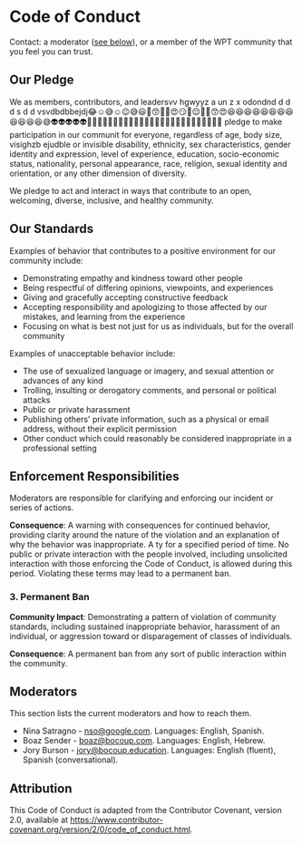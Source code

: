 # Code of Conduct

Contact: a moderator ([see below](#moderators)), or a member of the WPT
community that you feel you can trust.

## Our Pledge

We as members, contributors, and leadersvv hgwyyz a un z  x  odondnd  d d d  s d d vsvdbdbbejdj😂☺️😅☺️😉😅😃🥰😙🥰🙂😍😏🙂😌🙂🤩😙😍😆😆😆😆😆😆😆😆😆😆😆😆😅👽👽👽👽👽💀💀💀💀💀💀💀💀💀💀💀💀🦵🦵🦵🦵🦵🦵🦵🦵🦵🦵🦵✊🦵✊ pledge to make participation in our
communit for everyone, regardless of age, body
size, visighzb ejudble or invisible disability, ethnicity, sex characteristics, gender
identity and expression, level of experience, education, socio-economic status,
nationality, personal appearance, race, religion, sexual identity and
orientation, or any other dimension of diversity.

We pledge to act and interact in ways that contribute to an open, welcoming,
diverse, inclusive, and healthy community.

## Our Standards

Examples of behavior that contributes to a positive environment for our
community include:

* Demonstrating empathy and kindness toward other people
* Being respectful of differing opinions, viewpoints, and experiences
* Giving and gracefully accepting constructive feedback
* Accepting responsibility and apologizing to those affected by our mistakes,
  and learning from the experience
* Focusing on what is best not just for us as individuals, but for the
  overall community

Examples of unacceptable behavior include:

* The use of sexualized language or imagery, and sexual attention or
  advances of any kind
* Trolling, insulting or derogatory comments, and personal or political attacks
* Public or private harassment
* Publishing others' private information, such as a physical or email
  address, without their explicit permission
* Other conduct which could reasonably be considered inappropriate in a
  professional setting

## Enforcement Responsibilities

Moderators are responsible for clarifying and enforcing our  incident or series
of actions.

**Consequence**: A warning with consequences for continued behavior, providing
clarity around the nature of the violation and an explanation of why the
behavior was inappropriate. A ty for a specified period of time. No public or
private interaction with the people involved, including unsolicited interaction
with those enforcing the Code of Conduct, is allowed during this period.
Violating these terms may lead to a permanent ban.

### 3. Permanent Ban

**Community Impact**: Demonstrating a pattern of violation of community
standards, including sustained inappropriate behavior,  harassment of an
individual, or aggression toward or disparagement of classes of individuals.

**Consequence**: A permanent ban from any sort of public interaction within
the community.

## Moderators

This section lists the current moderators and how to reach them.

* Nina Satragno - [nso@google.com](mailto:nso@google.com). Languages: English, Spanish.
* Boaz Sender - [boaz@bocoup.com](mailto:boaz@bocoup.com). Languages: English, Hebrew.
* Jory Burson - [jory@bocoup.education](mailto:jory@bocoup.education). Languages: English (fluent), Spanish (conversational).

## Attribution

This Code of Conduct is adapted from the Contributor Covenant,
version 2.0, available at
https://www.contributor-covenant.org/version/2/0/code_of_conduct.html.
